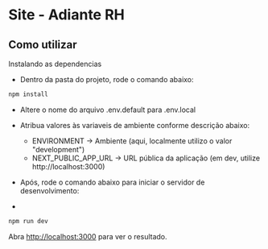 # Site - Adiante RH

## Como utilizar

Instalando as dependencias

- Dentro da pasta do projeto, rode o comando abaixo:
```bash
npm install
```

- Altere o nome do arquivo .env.default para .env.local
- Atribua valores às variaveis de ambiente conforme descrição abaixo:
  - ENVIRONMENT -> Ambiente (aqui, localmente utilizo o valor "development")
  - NEXT_PUBLIC_APP_URL -> URL pública da aplicação (em dev, utilize http://localhost:3000)

- Após, rode o comando abaixo para iniciar o servidor de desenvolvimento:
- 
```bash
npm run dev
```

Abra [http://localhost:3000](http://localhost:3000) para ver o resultado.


